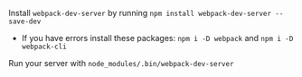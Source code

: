Install `webpack-dev-server` by running `npm install webpack-dev-server --save-dev`

- If you have errors install these packages: `npm i -D webpack` and `npm i -D webpack-cli`

Run your server with `node_modules/.bin/webpack-dev-server`
